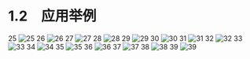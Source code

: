 # 1.2　应用举例

25
![25](../../book/人教版高中数学A版必修5/人教版高中数学A版必修5_25.png)
26
![26](../../book/人教版高中数学A版必修5/人教版高中数学A版必修5_26.png)
27
![27](../../book/人教版高中数学A版必修5/人教版高中数学A版必修5_27.png)
28
![28](../../book/人教版高中数学A版必修5/人教版高中数学A版必修5_28.png)
29
![29](../../book/人教版高中数学A版必修5/人教版高中数学A版必修5_29.png)
30
![30](../../book/人教版高中数学A版必修5/人教版高中数学A版必修5_30.png)
31
![31](../../book/人教版高中数学A版必修5/人教版高中数学A版必修5_31.png)
32
![32](../../book/人教版高中数学A版必修5/人教版高中数学A版必修5_32.png)
33
![33](../../book/人教版高中数学A版必修5/人教版高中数学A版必修5_33.png)
34
![34](../../book/人教版高中数学A版必修5/人教版高中数学A版必修5_34.png)
35
![35](../../book/人教版高中数学A版必修5/人教版高中数学A版必修5_35.png)
36
![36](../../book/人教版高中数学A版必修5/人教版高中数学A版必修5_36.png)
37
![37](../../book/人教版高中数学A版必修5/人教版高中数学A版必修5_37.png)
38
![38](../../book/人教版高中数学A版必修5/人教版高中数学A版必修5_38.png)
39
![39](../../book/人教版高中数学A版必修5/人教版高中数学A版必修5_39.png)



